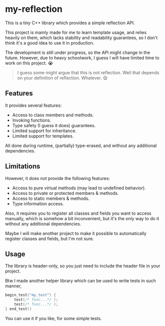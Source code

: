# my-reflection

This is a tiny C++ library which provides a simple reflection API.

This project is mainly made for me to learn template usage, and relies heavily on them,
which lacks stability and readability guarantees,
so I don't think it's a good idea to use it in production.

The development is still under progress, so the API might change in the future.
However, due to heavy schoolwork, I guess I will have limited time to work on this project. 😭

>
> I guess some might argue that this is not reflection.
> Well that depends on your definition of reflection.
> Whatever. 😋
> 

## Features
It provides several features:

* Access to class members and methods.
* Invoking functions.
* Type safety (I guess it does) guarantees.
* Limited support for inheritance.
* Limited support for templates.

All done during runtime, (partially) type-erased, and without any additional dependencies.

## Limitations
However, it does not provide the following features:

* Access to pure virtual methods (may lead to undefined behavior).
* Access to private or protected members & methods.
* Access to static members & methods.
* Type information access.

Also, it requires you to register all classes and fields you want to access manually,
which is somehow a bit inconvenient, but it's the only way to do it without any additional dependencies.

Maybe I will make another project to make it possible to automatically register classes and fields,
but I'm not sure.

## Usage
The library is header-only, so you just need to include the header file in your project.

Btw I made another helper library which can be used to write tests in such manner,

```c++
begin_test("my_test") {
    test(/* func...*/ );
    test(/* func...*/ );
} end_test()
```

You can use it if you like, for some simple tests.